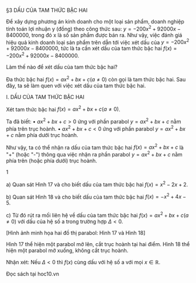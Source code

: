 §3 DẤU CỦA TAM THỨC BẬC HAI

Để xây dựng phương án kinh doanh cho một loại sản phẩm, doanh nghiệp tính toán lợi nhuận y (đồng) theo công thức sau: $y = -200x^2 + 92000x - 8400000$, trong đó x là số sản phẩm được bán ra. Như vậy, việc đánh giá hiệu quả kinh doanh loại sản phẩm trên dẫn tới việc xét dấu của $y = -200x^2 + 92000x - 8400000$, tức là ta cần xét dấu của tam thức bậc hai $f(x) = -200x^2 + 92000x - 8400000$.

Làm thế nào để xét dấu của tam thức bậc hai?

Đa thức bậc hai $f(x) = ax^2 + bx + c (a \neq 0)$ còn gọi là tam thức bậc hai. Sau đây, ta sẽ làm quen với việc xét dấu của tam thức bậc hai.

I. DẤU CỦA TAM THỨC BẬC HAI

Xét tam thức bậc hai $f(x) = ax^2 + bx + c (a \neq 0)$.

Ta đã biết:
• $ax^2 + bx + c > 0$ ứng với phần parabol $y = ax^2 + bx + c$ nằm phía trên trục hoành.
• $ax^2 + bx + c < 0$ ứng với phần parabol $y = ax^2 + bx + c$ nằm phía dưới trục hoành.

Như vậy, ta có thể nhận ra dấu của tam thức bậc hai $f(x) = ax^2 + bx + c$ là "+" (hoặc "-") thông qua việc nhận ra phần parabol $y = ax^2 + bx + c$ nằm phía trên (hoặc phía dưới) trục hoành.

1

a) Quan sát Hình 17 và cho biết dấu của tam thức bậc hai $f(x) = x^2 - 2x + 2$.

b) Quan sát Hình 18 và cho biết dấu của tam thức bậc hai $f(x) = -x^2 + 4x - 5$.

c) Từ đó rút ra mối liên hệ về dấu của tam thức bậc hai $f(x) = ax^2 + bx + c (a \neq 0)$ với dấu của hệ số a trong trường hợp $\Delta < 0$.

[Hình ảnh minh họa hai đồ thị parabol: Hình 17 và Hình 18]

Hình 17 thể hiện một parabol mở lên, cắt trục hoành tại hai điểm.
Hình 18 thể hiện một parabol mở xuống, không cắt trục hoành.

Nhận xét: Nếu $\Delta < 0$ thì $f(x)$ cùng dấu với hệ số a với mọi $x \in \mathbb{R}$.

Đọc sách tại hoc10.vn